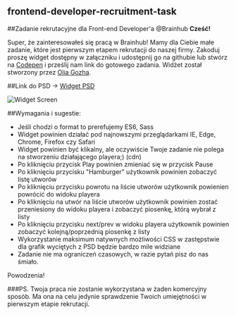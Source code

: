 ## frontend-developer-recruitment-task

##Zadanie rekrutacyjne dla Front-end Developer'a @Brainhub
**Cześć!** 

Super, że zainteresowałeś się pracą w Brainhub! Mamy dla Ciebie małe zadanie, które jest pierwszym etapem rekrutacji do naszej firmy. 
Zakoduj proszę widget dostępny w załączniku i udostępnij go na githubie lub stwórz na <a href="http://codepen.io/pen/">Codepen</a> i prześlij nam link do gotowego zadania. Widżet został stworzony przez <a href="https://dribbble.com/OliaGozha">Olia Gozha</a>. 

##Link do PSD -> <a href="https://dribbble.com/shots/1391899-Music-Player/attachments/201376">Widget PSD</a>

![Widget Screen](https://github.com/brainhubeu/frontend-developer-recruitment-task/blob/master/widget-screen-interview.png "Widget Screen")


##Wymagania i sugestie:
* Jeśli chodzi o format to prerefujemy ES6, Sass
* Widget powinien działać pod najnowszymi przeglądarkami IE, Edge, Chrome, Firefox czy Safari
* Widget powinien być klikalny, ale oczywiście Twoje zadanie nie polega na stworzeniu działającego playera;) (cdn)
 * Po kliknięciu przycisk Play powinien zmieniać się w przycisk Pause
 * Po kliknięciu przycisku "Hamburger" użytkownik powinien zobaczyć listę utworów
 * Po kliknięciu przycisku powrotu na liście utworów użytkownik powienien powrócić do widoku playera
 * Po kliknięciu na utwór na liście utworów użytkownik powinien zostać przeniesiony do widoku playera i zobaczyć piosenkę, którą wybrał z listy
 * Po kliknięciu przycisku next/prev w widoku playera użytkownik powinien zobaczyć kolejną/poprzednią piosenkę z listy
* Wykorzystanie maksimum natywnych możliwości CSS w zastępstwie dla grafik wyciętych z PSD będzie bardzo mile widziane
* Zadanie nie ma ograniczeń czasowych, w razie pytań pisz do nas śmiało. 

Powodzenia!

###PS.
Twoja praca nie zostanie wykorzystana w żaden komercyjny sposób. Ma ona na celu jedynie sprawdzenie Twoich umiejętności w pierwszym etapie rekrutacji. 

